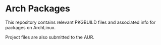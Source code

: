 # Arch Packages

This repository contains relevant PKGBUILD files and associated info for packages on ArchLinux.

Project files are also submitted to the AUR.


